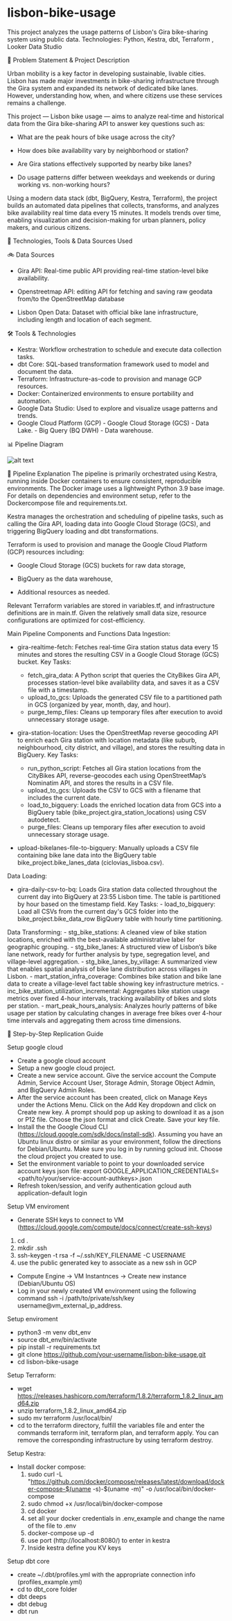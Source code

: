 # lisbon-bike-usage
This project analyzes the usage patterns of Lisbon's Gira bike-sharing system using public data. Technologies: Python, Kestra, dbt, Terraform , Looker Data Studio


📌 Problem Statement & Project Description

Urban mobility is a key factor in developing sustainable, livable cities. Lisbon has made major investments in bike-sharing infrastructure through the Gira system and expanded its network of dedicated bike lanes. However, understanding how, when, and where citizens use these services remains a challenge.

This project — Lisbon bike usage — aims to analyze real-time and historical data from the Gira bike-sharing API to answer key questions such as:

  - What are the peak hours of bike usage across the city?

  - How does bike availability vary by neighborhood or station?

  - Are Gira stations effectively supported by nearby bike lanes?

  - Do usage patterns differ between weekdays and weekends or during working vs. non-working hours?

Using a modern data stack (dbt, BigQuery, Kestra, Terraform), the project builds an automated data pipelines that collects, transforms, and analyzes bike availability real time data every 15 minutes. It models trends over time, enabling visualization and decision-making for urban planners, policy makers, and curious citizens.


🧰 Technologies, Tools & Data Sources Used

🚲 Data Sources
  - Gira API: Real-time public API providing real-time station-level bike availability.

  - Openstreetmap API: editing API for fetching and saving raw geodata from/to the OpenStreetMap database

  - Lisbon Open Data: Dataset with official bike lane infrastructure, including length and location of each segment.
  

🛠️ Tools & Technologies
  - Kestra:	Workflow orchestration to schedule and execute data collection tasks.
  - dbt Core: SQL-based transformation framework used to model and document the data.
  - Terraform: Infrastructure-as-code to provision and manage GCP resources.
  - Docker:	Containerized environments to ensure portability and automation.
  - Google Data Studio:	Used to explore and visualize usage patterns and trends.
  - Google Cloud Platform (GCP)
        - Google Cloud Storage (GCS) - Data Lake.
        - Big Query (BQ DWH) - Data warehouse.

  

📊 Pipeline Diagram
  
  ![alt text](pipeline.png)



🔄 Pipeline Explanation
The pipeline is primarily orchestrated using Kestra, running inside Docker containers to ensure consistent, reproducible environments. The Docker image uses a lightweight Python 3.9 base image. For details on dependencies and environment setup, refer to the Dockercompose file and requirements.txt.

Kestra manages the orchestration and scheduling of pipeline tasks, such as calling the Gira API, loading data into Google Cloud Storage (GCS), and triggering BigQuery loading and dbt transformations.

Terraform is used to provision and manage the Google Cloud Platform (GCP) resources including:

  - Google Cloud Storage (GCS) buckets for raw data storage,

  - BigQuery as the data warehouse,

  - Additional resources as needed.

Relevant Terraform variables are stored in variables.tf, and infrastructure definitions are in main.tf. Given the relatively small data size, resource configurations are optimized for cost-efficiency.


Main Pipeline Components and Functions
  Data Ingestion:
  - gira-realtime-fetch: Fetches real-time Gira station status data every 15 minutes and stores the resulting CSV in a Google Cloud Storage (GCS) bucket.
    Key Tasks:
      - fetch_gira_data: A Python script that queries the CityBikes Gira API, processes station-level bike availability data, and saves it as a CSV file with a timestamp.
      - upload_to_gcs: Uploads the generated CSV file to a partitioned path in GCS (organized by year, month, day, and hour).
      - purge_temp_files: Cleans up temporary files after execution to avoid unnecessary storage usage.

  - gira-station-location: Uses the OpenStreetMap reverse geocoding API to enrich each Gira station with location metadata (like suburb, neighbourhood, city district, and village), and stores the resulting data in BigQuery.
    Key Tasks:
      - run_python_script: Fetches all Gira station locations from the CityBikes API, reverse-geocodes each using OpenStreetMap’s Nominatim API, and stores the results in a CSV file.
      - upload_to_gcs: Uploads the CSV to GCS with a filename that includes the current date.
      - load_to_bigquery: Loads the enriched location data from GCS into a BigQuery table (bike_project.gira_station_locations) using CSV autodetect.
      - purge_files: Cleans up temporary files after execution to avoid unnecessary storage usage.

  - upload-bikelanes-file-to-bigquery: Manually uploads a CSV file containing bike lane data into the BigQuery table bike_project.bike_lanes_data (ciclovias_lisboa.csv).

  Data Loading:
  - gira-daily-csv-to-bq: Loads Gira station data collected throughout the current day into BigQuery at 23:55 Lisbon time. The table is partitioned by hour based on the timestamp field.
    Key Tasks: 
        - load_to_bigquery: Load all CSVs from the current day's GCS folder into the bike_project.bike_data_row BigQuery table with hourly time partitioning.

  Data Transforming:
    - stg_bike_stations: A cleaned view of bike station locations, enriched with the best-available administrative label for geographic grouping.
    - stg_bike_lanes: A structured view of Lisbon’s bike lane network, ready for further analysis by type, segregation level, and village-level aggregation.
    - stg_bike_lanes_by_village: A summarized view that enables spatial analysis of bike lane distribution across villages in Lisbon.
    - mart_station_infra_coverage: Combines bike station and bike lane data to create a village-level fact table showing key infrastructure metrics.
    - inc_bike_station_utilization_incremental: Aggregates bike station usage metrics over fixed 4-hour intervals, tracking availability of bikes and slots per station.
    - mart_peak_hours_analysis: Analyzes hourly patterns of bike usage per station by calculating changes in average free bikes over 4-hour time intervals and aggregating them across time dimensions.


🚀 Step-by-Step Replication Guide

Setup google cloud
  - Create a google cloud account
  - Setup a new google cloud project.
  - Create a new service account. Give the service account the Compute Admin, Service Account User, Storage Admin, Storage Object Admin, and BigQuery Admin Roles.
  - After the service account has been created, click on Manage Keys under the Actions Menu. Click on the Add Key dropdown and click on Create new key. A prompt should pop up asking to download it as a json or P12 file. Choose the json format and click Create. Save your key file.
  - Install the the Google Cloud CLI (https://cloud.google.com/sdk/docs/install-sdk). Assuming you have an Ubuntu linux distro or similar as your environment, follow the directions for Debian/Ubuntu. Make sure you log in by running gcloud init. Choose the cloud project you created to use.
  - Set the environment variable to point to your downloaded service account keys json file:
  export GOOGLE_APPLICATION_CREDENTIALS=<path/to/your/service-account-authkeys>.json
   - Refresh token/session, and verify authentication gcloud auth application-default login

Setup VM enviroment
  - Generate SSH keys to connect to VM (https://cloud.google.com/compute/docs/connect/create-ssh-keys)
   1) cd .
   2) mkdir .ssh 
   3) ssh-keygen -t rsa -f ~/.ssh/KEY_FILENAME -C USERNAME
   4) use the public generated key to associate as a new ssh in GCP
  - Compute Engine -> VM Instantnces -> Create new instance (Debian/Ubuntu OS)
  - Log in your newly created VM environment using the following command ssh -i /path/to/private/ssh/key username@vm_external_ip_address. 

Setup enviroment
  - python3 -m venv dbt_env
  - source dbt_env/bin/activate
  - pip install -r requirements.txt
  - git clone https://github.com/your-username/lisbon-bike-usage.git
  - cd lisbon-bike-usage


Setup Terraform:
  - wget https://releases.hashicorp.com/terraform/1.8.2/terraform_1.8.2_linux_amd64.zip
  - unzip terraform_1.8.2_linux_amd64.zip
  - sudo mv terraform /usr/local/bin/ 
  - cd to the terraform directory, fulfill the variables file and enter the commands terraform init, terraform plan, and terraform apply. You can remove the corresponding infrastructure by using terraform destroy.

Setup Kestra:
  - Install docker compose: 
    1) sudo curl -L "https://github.com/docker/compose/releases/latest/download/docker-compose-$(uname -s)-$(uname -m)" -o /usr/local/bin/docker-compose
    2) sudo chmod +x /usr/local/bin/docker-compose
    3) cd docker
    4) set all your docker credentials in .env_example and change the name of the file to .env
    4) docker-compose up -d
    5) use port (http://localhost:8080/) to enter in kestra
    6) Inside kestra define you KV keys 

Setup dbt core
  - create ~/.dbt/profiles.yml with the appropriate connection info (profiles_example.yml)
  - cd to dbt_core folder
  - dbt deeps
  - dbt debug
  - dbt run

